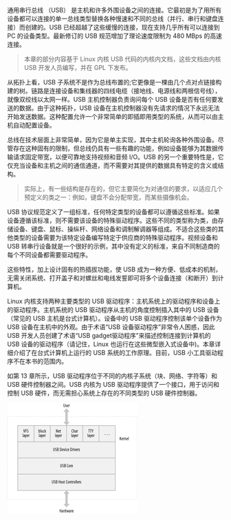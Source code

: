 通用串行总线 （USB） 是主机和许多外围设备之间的连接。它最初是为了用所有设备都可以连接的单一总线类型替换各种慢速和不同的总线（并行、串行和键盘连接）而创建的。USB 已经超越了这些缓慢的连接，现在支持几乎所有可以连接到 PC 的设备类型。最新修订的 USB 规范增加了理论速度限制为 480 MBps 的高速连接。

> 本章的部分内容基于 Linux 内核 USB 代码的内核内文档，这些文档由内核 USB 开发人员编写，并在 GPL 下发布。

从拓扑上看，USB 子系统不是作为总线布置的;它更像是一棵由几个点对点链接构建的树。链路是连接设备和集线器的四线电缆（接地线、电源线和两根信号线），就像双绞线以太网一样。USB 主机控制器负责询问每个 USB 设备是否有任何要发送的数据。由于这种拓扑，USB 设备在主机控制器没有先请求的情况下永远无法开始发送数据。这种配置允许一个非常简单的即插即用类型的系统，从而可以由主机自动配置设备。

总线在技术层面上非常简单，因为它是单主实现，其中主机轮询各种外围设备。尽管存在这种固有的限制，但总线仍具有一些有趣的功能，例如设备能够为其数据传输请求固定带宽，以便可靠地支持视频和音频 I/O。USB 的另一个重要特性是，它仅充当设备和主机之间的通信通道，而不需要对其提供的数据具有特定的含义或结构。

>实际上，有一些结构是存在的，但它主要简化为对通信的要求，以适应几个预定义的类之一：例如，键盘不会分配带宽，而某些摄像机会。

USB 协议规范定义了一组标准，任何特定类型的设备都可以遵循这些标准。如果设备遵循该标准，则不需要该设备的特殊驱动程序。这些不同的类型称为类，由存储设备、键盘、鼠标、操纵杆、网络设备和调制解调器等组成。不适合这些类的其他类型的设备需要为该特定设备编写特定于供应商的特殊驱动程序。视频设备和 USB 转串行设备就是一个很好的示例，其中没有定义的标准，来自不同制造商的每个不同设备都需要驱动程序。

这些特性，加上设计固有的热插拔功能，使 USB 成为一种方便、低成本的机制，无需关闭系统、打开盖子和对螺丝和电线发誓即可将多个设备连接（和断开）到计算机。

Linux 内核支持两种主要类型的 USB 驱动程序：主机系统上的驱动程序和设备上的驱动程序。主机系统的 USB 驱动程序从主机的角度控制插入其中的 USB 设备（常见的 USB 主机是台式计算机）。设备中的 USB 驱动程序控制该单个设备作为 USB 设备在主机中的外观。由于术语“USB 设备驱动程序”非常令人困惑，因此 USB 开发人员创建了术语“USB  gadget驱动程序”来描述控制连接到计算机的 USB 设备的驱动程序（请记住，Linux 也运行在这些微型嵌入式设备中)。本章详细介绍了在台式计算机上运行的 USB 系统的工作原理。目前，USB 小工具驱动程序不在本书的范围内。

如第 13 章所示，USB 驱动程序位于不同的内核子系统（块、网络、字符等）和 USB 硬件控制器之间。USB 内核为 USB 驱动程序提供了一个接口，用于访问和控制 USB 硬件，而无需担心系统上存在的不同类型的 USB 硬件控制器。

![Alt text](image.png)
